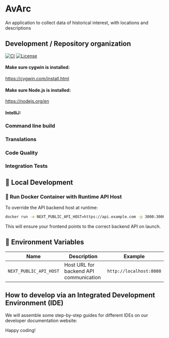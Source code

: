 # AvArc

An application to collect data of historical interest, with locations and descriptions


## Development / Repository organization

[![CI](https://github.com/avarcorg/avarc-server/actions/workflows/ci-build.yml/badge.svg)](https://github.com/avarcorg/avarc-server/actions/workflows/ci-build.yml)
[![License](https://img.shields.io/badge/License-Apache_2.0-yellowgreen.svg)](https://opensource.org/licenses/Apache-2.0)

#### Make sure cygwin is installed:

https://cygwin.com/install.html

#### Make sure Node.js is installed:

https://nodejs.org/en

#### IntelliJ:


### Command line build


### Translations


### Code Quality


### Integration Tests


## 🧪 Local Development

### 🚀 Run Docker Container with Runtime API Host

To override the API backend host at runtime:

```bash
docker run -e NEXT_PUBLIC_API_HOST=https://api.example.com -p 3000:3000 avarc-frontend
```

This will ensure your frontend points to the correct backend API on launch.

## 📁 Environment Variables

| Name                  | Description                             | Example                   |
|-----------------------|-----------------------------------------|---------------------------|
| `NEXT_PUBLIC_API_HOST`| Host URL for backend API communication  | `http://localhost:8080`   |


## How to develop via an Integrated Development Environment (IDE)

We will assemble some step-by-step guides for different IDEs on our developer documentation website:

Happy coding!
